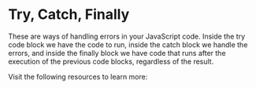 # Try, Catch, Finally

These are ways of handling errors in your JavaScript code. Inside the try code block we have the code to run, inside the catch block we handle the errors, and inside the finally block we have code that runs after the execution of the previous code blocks, regardless of the result.

Visit the following resources to learn more:

